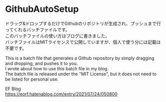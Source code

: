 # GithubAutoSetup

ドラッグ&ドロップするだけでGithubのリポジトリが生成され、プッシュまで行ってくれるバッチファイルです。<br>
このバッチファイルの使い方はブログに書きました。<br>
バッチファイルはMITライセンスで公開していますが、個人で使う分には記載は不要です。<br>

This is a batch file that generates a Github repository by simply dragging and dropping, and pushes it to you.<br>
I wrote about how to use this batch file in my blog.<br>
The batch file is released under the "MIT License", but it does not need to be listed for personal use.<br>

EF Blog<br>
https://eorf.hatenablog.com/entry/2021/07/24/050800

